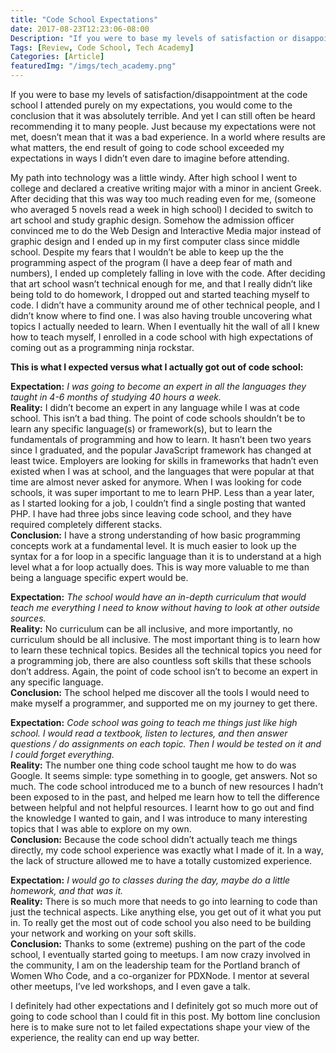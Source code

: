 ```yaml
---
title: "Code School Expectations"
date: 2017-08-23T12:23:06-08:00
Description: "If you were to base my levels of satisfaction or disappointment at the code school I attended purely on my expectations, you would come to the conclusion that it was absolutely terrible."
Tags: [Review, Code School, Tech Academy]
Categories: [Article]
featuredImg: "/imgs/tech_academy.png"
---
```


If you were to base my levels of satisfaction/disappointment at the code school I attended purely on my expectations, you would come to the conclusion that it was absolutely terrible. And yet I can still often be heard recommending it to many people. Just because my expectations were not met, doesn’t mean that it was a bad experience. In a world where results are what matters, the end result of going to code school exceeded my expectations in ways I didn’t even dare to imagine before attending.

My path into technology was a little windy. After high school I went to college and declared a creative writing major with a minor in ancient Greek. After deciding that this was way too much reading even for me, (someone who averaged 5 novels read a week in high school) I decided to switch to art school and study graphic design. Somehow the admission officer convinced me to do the Web Design and Interactive Media major instead of graphic design and I ended up in my first computer class since middle school. Despite my fears that I wouldn’t be able to keep up the the programming aspect of the program (I have a deep fear of math and numbers), I ended up completely falling in love with the code. After deciding that art school wasn’t technical enough for me, and that I really didn’t like being told to do homework, I dropped out and started teaching myself to code. I didn’t have a community around me of other technical people, and I didn’t know where to find one. I was also having trouble uncovering what topics I actually needed to learn. When I eventually hit the wall of all I knew how to teach myself, I enrolled in a code school with high expectations of coming out as a programming ninja rockstar.

**This is what I expected versus what I actually got out of code school:**

**Expectation:** *I was going to become an expert in all the languages they taught in 4-6 months of studying 40 hours a week.*
<br />**Reality:** I didn’t become an expert in any language while I was at code school. This isn’t a bad thing. The point of code schools shouldn’t be to learn any specific language(s) or framework(s), but to learn the fundamentals of programming and how to learn. It hasn’t been two years since I graduated, and the popular JavaScript framework has changed at least twice. Employers are looking for skills in frameworks that hadn’t even existed when I was at school, and the languages that were popular at that time are almost never asked for anymore. When I was looking for code schools, it was super important to me to learn PHP. Less than a year later, as I started looking for a job, I couldn’t find a single posting that wanted PHP. I have had three jobs since leaving code school, and they have required completely different stacks.
<br />**Conclusion:** I have a strong understanding of how basic programming concepts work at a fundamental level. It is much easier to look up the syntax for a for loop in a specific language than it is to understand at a high level what a for loop actually does. This is way more valuable to me than being a language specific expert would be.

**Expectation:** *The school would have an in-depth curriculum that would teach me everything I need to know without having to look at other outside sources.*
<br />**Reality:** No curriculum can be all inclusive, and more importantly, no curriculum should be all inclusive. The most important thing is to learn how to learn these technical topics. Besides all the technical topics you need for a programming job, there are also countless soft skills that these schools don’t address. Again, the point of code school isn’t to become an expert in any specific language.
<br />**Conclusion:** The school helped me discover all the tools I would need to make myself a programmer, and supported me on my journey to get there.


**Expectation:** *Code school was going to teach me things just like high school. I would read a textbook, listen to lectures, and then answer questions / do assignments on each topic. Then I would be tested on it and I could forget everything.*
<br />**Reality:** The number one thing code school taught me how to do was Google. It seems simple: type something in to google, get answers. Not so much. The code school introduced me to a bunch of new resources I hadn’t been exposed to in the past, and helped me learn how to tell the difference between helpful and not helpful resources. I learnt how to go out and find the knowledge I wanted to gain, and I was introduce to many interesting topics that I was able to explore on my own.
<br />**Conclusion:** Because the code school didn’t actually teach me things directly, my code school experience was exactly what I made of it. In a way, the lack of structure allowed me to have a totally customized experience.

**Expectation:** *I would go to classes during the day, maybe do a little homework, and that was it.*
<br />**Reality:** There is so much more that needs to go into learning to code than just the technical aspects. Like anything else, you get out of it what you put in. To really get the most out of code school you also need to be building your network and working on your soft skills.
<br />**Conclusion:** Thanks to some (extreme) pushing on the part of the code school, I eventually started going to meetups. I am now crazy involved in the community, I am on the leadership team for the Portland branch of Women Who Code, and a co-organizer for PDXNode. I mentor at several other meetups, I’ve led workshops, and I even gave a talk.


I definitely had other expectations and I definitely got so much more out of going to code school than I could fit in this post. My bottom line conclusion here is to make sure not to let failed expectations shape your view of the experience, the reality can end up way better.